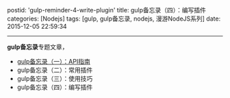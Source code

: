 postid: 'gulp-reminder-4-write-plugin'
title: gulp备忘录（四）：编写插件
categories: [Nodejs]
tags: [gulp, gulp备忘录, nodejs, 漫游NodeJS系列]
date: 2015-12-05 22:59:34

---

**gulp备忘录**专题文章，

- [gulp备忘录（一）：API指南](http://blog.gejiawen.com/2015/12/05/gulp-reminder-1-api/)
- gulp备忘录（二）：常用插件
- gulp备忘录（三）：使用技巧
- gulp备忘录（四）：编写插件




